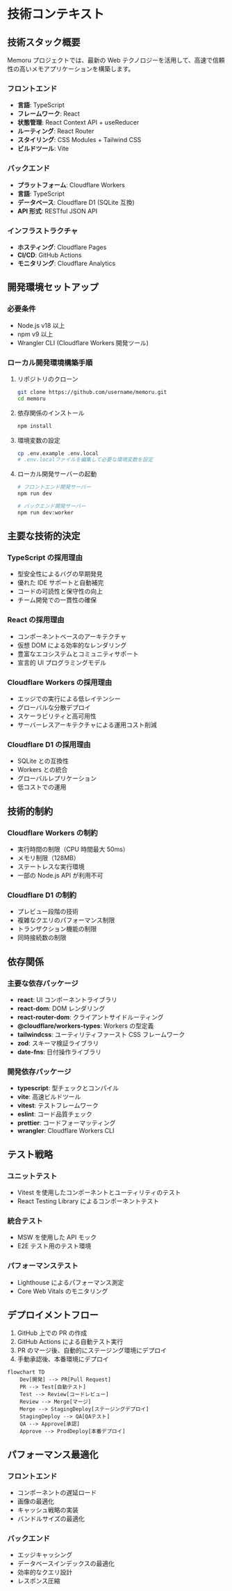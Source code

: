 # 技術コンテキスト

## 技術スタック概要

Memoru プロジェクトでは、最新の Web テクノロジーを活用して、高速で信頼性の高いメモアプリケーションを構築します。

### フロントエンド

- **言語**: TypeScript
- **フレームワーク**: React
- **状態管理**: React Context API + useReducer
- **ルーティング**: React Router
- **スタイリング**: CSS Modules + Tailwind CSS
- **ビルドツール**: Vite

### バックエンド

- **プラットフォーム**: Cloudflare Workers
- **言語**: TypeScript
- **データベース**: Cloudflare D1 (SQLite 互換)
- **API 形式**: RESTful JSON API

### インフラストラクチャ

- **ホスティング**: Cloudflare Pages
- **CI/CD**: GitHub Actions
- **モニタリング**: Cloudflare Analytics

## 開発環境セットアップ

### 必要条件

- Node.js v18 以上
- npm v9 以上
- Wrangler CLI (Cloudflare Workers 開発ツール)

### ローカル開発環境構築手順

1. リポジトリのクローン

   ```bash
   git clone https://github.com/username/memoru.git
   cd memoru
   ```

2. 依存関係のインストール

   ```bash
   npm install
   ```

3. 環境変数の設定

   ```bash
   cp .env.example .env.local
   # .env.localファイルを編集して必要な環境変数を設定
   ```

4. ローカル開発サーバーの起動

   ```bash
   # フロントエンド開発サーバー
   npm run dev

   # バックエンド開発サーバー
   npm run dev:worker
   ```

## 主要な技術的決定

### TypeScript の採用理由

- 型安全性によるバグの早期発見
- 優れた IDE サポートと自動補完
- コードの可読性と保守性の向上
- チーム開発での一貫性の確保

### React の採用理由

- コンポーネントベースのアーキテクチャ
- 仮想 DOM による効率的なレンダリング
- 豊富なエコシステムとコミュニティサポート
- 宣言的 UI プログラミングモデル

### Cloudflare Workers の採用理由

- エッジでの実行による低レイテンシー
- グローバルな分散デプロイ
- スケーラビリティと高可用性
- サーバーレスアーキテクチャによる運用コスト削減

### Cloudflare D1 の採用理由

- SQLite との互換性
- Workers との統合
- グローバルレプリケーション
- 低コストでの運用

## 技術的制約

### Cloudflare Workers の制約

- 実行時間の制限（CPU 時間最大 50ms）
- メモリ制限（128MB）
- ステートレスな実行環境
- 一部の Node.js API が利用不可

### Cloudflare D1 の制約

- プレビュー段階の技術
- 複雑なクエリのパフォーマンス制限
- トランザクション機能の制限
- 同時接続数の制限

## 依存関係

### 主要な依存パッケージ

- **react**: UI コンポーネントライブラリ
- **react-dom**: DOM レンダリング
- **react-router-dom**: クライアントサイドルーティング
- **@cloudflare/workers-types**: Workers の型定義
- **tailwindcss**: ユーティリティファースト CSS フレームワーク
- **zod**: スキーマ検証ライブラリ
- **date-fns**: 日付操作ライブラリ

### 開発依存パッケージ

- **typescript**: 型チェックとコンパイル
- **vite**: 高速ビルドツール
- **vitest**: テストフレームワーク
- **eslint**: コード品質チェック
- **prettier**: コードフォーマッティング
- **wrangler**: Cloudflare Workers CLI

## テスト戦略

### ユニットテスト

- Vitest を使用したコンポーネントとユーティリティのテスト
- React Testing Library によるコンポーネントテスト

### 統合テスト

- MSW を使用した API モック
- E2E テスト用のテスト環境

### パフォーマンステスト

- Lighthouse によるパフォーマンス測定
- Core Web Vitals のモニタリング

## デプロイメントフロー

1. GitHub 上での PR の作成
2. GitHub Actions による自動テスト実行
3. PR のマージ後、自動的にステージング環境にデプロイ
4. 手動承認後、本番環境にデプロイ

```mermaid
flowchart TD
    Dev[開発] --> PR[Pull Request]
    PR --> Test[自動テスト]
    Test --> Review[コードレビュー]
    Review --> Merge[マージ]
    Merge --> StagingDeploy[ステージングデプロイ]
    StagingDeploy --> QA[QAテスト]
    QA --> Approve[承認]
    Approve --> ProdDeploy[本番デプロイ]
```

## パフォーマンス最適化

### フロントエンド

- コンポーネントの遅延ロード
- 画像の最適化
- キャッシュ戦略の実装
- バンドルサイズの最適化

### バックエンド

- エッジキャッシング
- データベースインデックスの最適化
- 効率的なクエリ設計
- レスポンス圧縮
